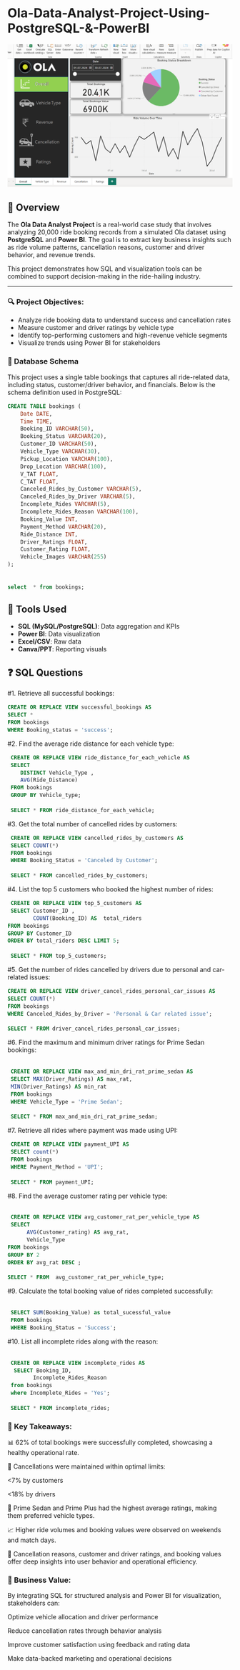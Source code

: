 # Ola-Data-Analyst-Project-Using-PostgreSQL-&-PowerBI
![Ola Logo](https://github.com/Nitish-Das12/Ola-Data-Analyst-Project/blob/main/ola%20dastboard%20ss.png)

## 📌 Overview

The **Ola Data Analyst Project** is a real-world case study that involves analyzing 20,000 ride booking records from a simulated Ola dataset using **PostgreSQL** and **Power BI**. The goal is to extract key business insights such as ride volume patterns, cancellation reasons, customer and driver behavior, and revenue trends.

This project demonstrates how SQL and visualization tools can be combined to support decision-making in the ride-hailing industry.

---

### 🔍 Project Objectives:

- Analyze ride booking data to understand success and cancellation rates
- Measure customer and driver ratings by vehicle type
- Identify top-performing customers and high-revenue vehicle segments
- Visualize trends using Power BI for stakeholders


### 🧱 Database Schema
This project uses a single table bookings that captures all ride-related data, including status, customer/driver behavior, and financials. Below is the schema definition used in PostgreSQL:

```sql
CREATE TABLE bookings (
    Date DATE,
    Time TIME,
    Booking_ID VARCHAR(50),
    Booking_Status VARCHAR(20),
    Customer_ID VARCHAR(50),
    Vehicle_Type VARCHAR(30),
    Pickup_Location VARCHAR(100),
    Drop_Location VARCHAR(100),
    V_TAT FLOAT,
    C_TAT FLOAT,
    Canceled_Rides_by_Customer VARCHAR(5), 
    Canceled_Rides_by_Driver VARCHAR(5),  
    Incomplete_Rides VARCHAR(5),           
    Incomplete_Rides_Reason VARCHAR(100),
    Booking_Value INT,
    Payment_Method VARCHAR(20),
    Ride_Distance INT,
    Driver_Ratings FLOAT,
    Customer_Rating FLOAT,
    Vehicle_Images VARCHAR(255) 
);

              
select  * from bookings;
```
## 🧰 Tools Used

- **SQL (MySQL/PostgreSQL)**: Data aggregation and KPIs
- **Power BI**: Data visualization
- **Excel/CSV**: Raw data
- **Canva/PPT**: Reporting visuals

## ❓ SQL Questions

#1. Retrieve all successful bookings:

```sql
CREATE OR REPLACE VIEW successful_bookings AS
SELECT * 
FROM bookings
WHERE Booking_status = 'success';

```

#2. Find the average ride distance for each vehicle type:

```sql
 CREATE OR REPLACE VIEW ride_distance_for_each_vehicle AS
 SELECT 
	DISTINCT Vehicle_Type , 
	AVG(Ride_Distance)
 FROM bookings
 GROUP BY Vehicle_type;
 
 SELECT * FROM ride_distance_for_each_vehicle;

```

#3. Get the total number of cancelled rides by customers:

```sql
 CREATE OR REPLACE VIEW cancelled_rides_by_customers AS
 SELECT COUNT(*)
 FROM bookings
 WHERE Booking_Status = 'Canceled by Customer';
 
 SELECT * FROM cancelled_rides_by_customers; 

```

#4. List the top 5 customers who booked the highest number of rides:

```sql
 CREATE OR REPLACE VIEW top_5_customers AS
 SELECT Customer_ID ,
        COUNT(Booking_ID) AS  total_riders 
FROM bookings
GROUP BY Customer_ID
ORDER BY total_riders DESC LIMIT 5;        
 
 SELECT * FROM top_5_customers;

```
#5. Get the number of rides cancelled by drivers due to personal and car-related issues:

```sql
CREATE OR REPLACE VIEW driver_cancel_rides_personal_car_issues AS
SELECT COUNT(*) 
FROM bookings
WHERE Canceled_Rides_by_Driver = 'Personal & Car related issue';
  
SELECT * FROM driver_cancel_rides_personal_car_issues;

  ```
#6. Find the maximum and minimum driver ratings for Prime Sedan bookings:

```sql

 CREATE OR REPLACE VIEW max_and_min_dri_rat_prime_sedan AS
 SELECT MAX(Driver_Ratings) AS max_rat,
 MIN(Driver_Ratings) AS min_rat
 FROM bookings
 WHERE Vehicle_Type = 'Prime Sedan';
 
 SELECT * FROM max_and_min_dri_rat_prime_sedan;

```

#7. Retrieve all rides where payment was made using UPI:

```sql
 CREATE OR REPLACE VIEW payment_UPI AS
 SELECT count(*)
 FROM bookings
 WHERE Payment_Method = 'UPI';
 
 SELECT * FROM payment_UPI;

```

#8. Find the average customer rating per vehicle type:

```sql

 CREATE OR REPLACE VIEW avg_customer_rat_per_vehicle_type AS
 SELECT 
      AVG(Customer_rating) AS avg_rat,
      Vehicle_Type
FROM bookings
GROUP BY 2
ORDER BY avg_rat DESC ;
 
SELECT * FROM  avg_customer_rat_per_vehicle_type;

```

#9. Calculate the total booking value of rides completed successfully:

```sql

 SELECT SUM(Booking_Value) as total_sucessful_value
 FROM bookings
 WHERE Booking_Status = 'Success';
 ```
#10. List all incomplete rides along with the reason:

```sql

 CREATE OR REPLACE VIEW incomplete_rides AS
  SELECT Booking_ID,
		Incomplete_Rides_Reason
 from bookings
 where Incomplete_Rides = 'Yes';
 
 SELECT * FROM incomplete_rides;
```

### 🧾 Key Takeaways:

📊 62% of total bookings were successfully completed, showcasing a healthy operational rate.

🚫 Cancellations were maintained within optimal limits:

<7% by customers

<18% by drivers

🚗 Prime Sedan and Prime Plus had the highest average ratings, making them preferred vehicle types.

📈 Higher ride volumes and booking values were observed on weekends and match days.

💬 Cancellation reasons, customer and driver ratings, and booking values offer deep insights into user behavior and operational efficiency.

### 🎯 Business Value:

By integrating SQL for structured analysis and Power BI for visualization, stakeholders can:

Optimize vehicle allocation and driver performance

Reduce cancellation rates through behavior analysis

Improve customer satisfaction using feedback and rating data

Make data-backed marketing and operational decisions
















